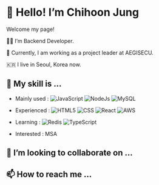 # 👋 Hello! I’m Chihoon Jung
<p>Welcome my page!</p>
<p>👨‍💻 I’m Backend Developer.</p>
<p>🏢 Currently, I am working as a project leader at AEGISECU.</p>
<p>🇰🇷 I live in Seoul, Korea now.</p>

## 👀 My skill is ...
- Mainly used : 
![JavaScript](https://img.shields.io/badge/-Javascript-yellow?style=flat&logo=JavaScript&color=yellow)
![NodeJs](https://img.shields.io/badge/-NodeJS-green?style=flat&logo=Node.js&logoColor=white)
![MySQL](https://img.shields.io/badge/-MySQL-blue?style=flat&logo=Mysql&logoColor=white)

- Experienced : 
![HTML5](https://img.shields.io/badge/-HTML5-lightgrey?style=flat&logo=html5&logoColor=white)
![CSS](https://img.shields.io/badge/-CSS-royalblue?style=flat&logo=CSS3&logoColor=white)
![React](https://img.shields.io/badge/-React-darkslategray?style=flat&logo=React&logoColor=lightskyblue)
![AWS](https://img.shields.io/badge/-AWS-chocolate?style=flat&logo=AWS&logoColor=white)

- Learning :
![Redis](https://img.shields.io/badge/-Redis-crimson?style=flat&logo=Redis&logoColor=white)
![TypeScript](https://img.shields.io/badge/-Typescript-black?style=flat&logo=TypeScript)

- Interested : MSA


## 💞️ I’m looking to collaborate on ...
##  📫 How to reach me ...

<!---
jch9537/jch9537 is a ✨ special ✨ repository because its `README.md` (this file) appears on your GitHub profile.
You can click the Preview link to take a look at your changes.
--->
